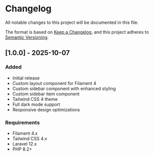 # Changelog

All notable changes to this project will be documented in this file.

The format is based on [Keep a Changelog](https://keepachangelog.com/en/1.0.0/),
and this project adheres to [Semantic Versioning](https://semver.org/spec/v2.0.0.html).

## [1.0.0] - 2025-10-07

### Added
- Initial release
- Custom layout component for Filament 4
- Custom sidebar component with enhanced styling
- Custom sidebar item component
- Tailwind CSS 4 theme
- Full dark mode support
- Responsive design optimizations

### Requirements
- Filament 4.x
- Tailwind CSS 4.x
- Laravel 12.x
- PHP 8.2+